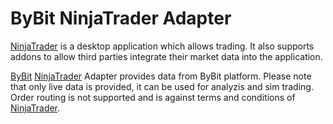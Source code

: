 # ByBit NinjaTrader Adapter

[NinjaTrader](https://www.ninjatrader.com)  is a desktop application which allows trading. It also supports addons to allow third parties integrate their market data into the application.

[ByBit](https://www.bybit.com) [NinjaTrader](https://www.ninjatrader.com) Adapter provides data from ByBit platform. Please note that only live data is provided, it can be used for analyzis and sim trading. Order routing is not supported and is against terms and conditions of [NinjaTrader](https://www.ninjatrader.com).
